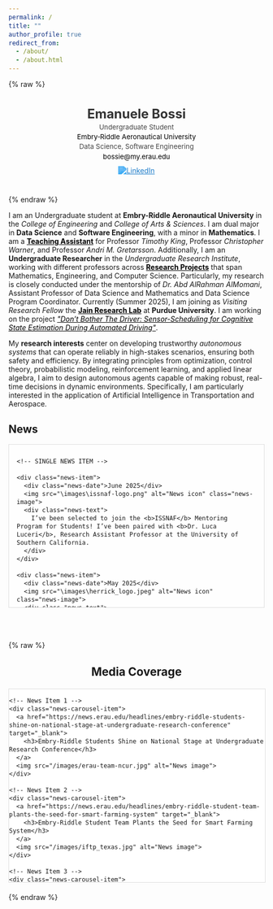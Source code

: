 ```yaml
---
permalink: /
title: ""
author_profile: true
redirect_from: 
  - /about/
  - /about.html
---
```


{% raw %}
<!-- 👤 Header Section -->
<div class="hero-header">
  <h1><b>Emanuele Bossi</b></h1>
  <p class="title">Undergraduate Student</p>
  <p class="affiliation"><a href="https://erau.edu" target="_blank">Embry‑Riddle Aeronautical University</a></p>
  <p class="majors">Data Science, Software Engineering</p>
  <p class="contact"><a href="mailto:bossie@my.erau.edu">bossie@my.erau.edu</a></p>

  <!-- LinkedIn Icon -->
  <div class="social-icons">
    <a href="https://www.linkedin.com/in/emanuele-bossi" target="_blank">
      <img src="https://cdn.jsdelivr.net/gh/simple-icons/simple-icons/icons/linkedin.svg" alt="LinkedIn" class="linkedin-icon">
    </a>
  </div>
  
</div>
{% endraw %}

<style>
.hero-header {
  text-align: center;
  margin-top: 30px;
  margin-bottom: 40px;
  font-family: -apple-system, BlinkMacSystemFont, "Segoe UI", Roboto, Helvetica, Arial, sans-serif;
  color: #333;
}

.hero-header h1 {
  font-size: 1.8em;
  margin-bottom: 0.1em;
  font-weight: 500;
}

.hero-header p {
  font-size: 0.95em;
  margin: 2px 0;
  line-height: 1.3;
  color: #444;
}

.hero-header .affiliation a,
.hero-header .contact a {
  color: #007acc;
  text-decoration: none;
  font-weight: normal;
}

.hero-header .affiliation a:hover,
.hero-header .contact a:hover {
  text-decoration: underline;
}

.social-icons {
  margin-top: 8px;
}

.linkedin-icon {
  width: 22px;
  height: 22px;
  filter: invert(33%) sepia(95%) saturate(800%) hue-rotate(176deg) brightness(100%) contrast(92%);
  transition: transform 0.2s ease;
  vertical-align: middle;
}

.linkedin-icon:hover {
  transform: scale(1.1);
}
</style>

I am an Undergraduate student at **Embry-Riddle Aeronautical University** in the *College of Engineering* and *College of Arts & Sciences*. I am dual major in **Data Science** and **Software Engineering**, with a minor in **Mathematics**. I am a [**Teaching Assistant**](https://bossiemanuele.github.io/teaching/) for Professor *Timothy King*, Professor *Christopher Warner*, and Professor *Andri M. Gretarsson*. Additionally, I am an **Undergraduate Researcher** in the *Undergraduate Research Institute*, working with different professors across [**Research Projects**](https://bossiemanuele.github.io/portfolio/) that span Mathematics, Engineering, and Computer Science. Particularly, my research is closely conducted under the mentorship of *Dr. Abd AlRahman AlMomani*, Assistant Professor of Data Science and Mathematics and Data Science Program Coordinator. Currently (Summer 2025), I am joining as *Visiting Research Fellow* the [**Jain Research Lab**](https://engineering.purdue.edu/JainResearchLab/) at **Purdue University**. I am working on the project *["Don’t Bother The Driver: Sensor-Scheduling for Cognitive State Estimation During Automated Driving"](https://bossiemanuele.github.io/portfolio/00_SURF/)*.

My **research interests** center on developing trustworthy *autonomous systems* that can operate reliably in high-stakes scenarios, ensuring both safety and efficiency. By integrating principles from optimization, control theory, probabilistic modeling, reinforcement learning, and applied linear algebra, I aim to design autonomous agents capable of making robust, real-time decisions in dynamic environments. Specifically, I am particularly interested in the application of Artificial Intelligence in Transportation and Aerospace.

## News

<!-- SCROLLABLE CONTAINER -->
<div class="news-scroll-container">
  <!-- NEWS LIST -->
  <div class="news-list">

    <!-- SINGLE NEWS ITEM -->

    <div class="news-item">
      <div class="news-date">June 2025</div>
      <img src="\images\issnaf-logo.png" alt="News icon" class="news-image">
      <div class="news-text">
        I’ve been selected to join the <b>ISSNAF</b> Mentoring Program for Students! I’ve been paired with <b>Dr. Luca Luceri</b>, Research Assistant Professor at the University of Southern California.
      </div>
    </div>
    
    <div class="news-item">
      <div class="news-date">May 2025</div>
      <img src="\images\herrick_logo.jpeg" alt="News icon" class="news-image">
      <div class="news-text">
        I joined the <b>Jain Research Lab</b> at Purdue University!
      </div>
    </div>

    <div class="news-item">
      <div class="news-date">April 2025</div>
      <img src="\images\talk_emoji.jpg" alt="News icon" class="news-image">
      <div class="news-text">
        I gave a talk on <b>Modeling Human Behavior in Safety-Critical Aviation Systems</b> at <b>NASA Space Grant Symposium 2025</b> in Scottsdale. Thanks to Embry-Riddle URI!
      </div>
    </div>

    <div class="news-item">
      <div class="news-date">April 2025</div>
      <img src="\images\earth_emoji.png" alt="News icon" class="news-image">
      <div class="news-text">
        I participated in <b>Invent for the Planet Global Finals</b>! It has been a great experience. Thanks to Embry-Riddle's College of Engineering to support us.
      </div>
    </div>

    <div class="news-item">
      <div class="news-date">April 2025</div>
      <img src="\images\talk_emoji.jpg" alt="News icon" class="news-image">
      <div class="news-text">
        I gave a talk at <b>NCUR 2025</b>. It has been an amazing opportunity to network with some of the brightest minds around the country. Thanks to Embry-Riddle URI!
      </div>
    </div>

    <div class="news-item">
      <div class="news-date">February 2025</div>
      <img src="\images\purdue_logo.png" alt="News icon" class="news-image">
      <div class="news-text">
        I've been selected to join the <b>Jain Research Laboratory</b> at <b>Purdue University</b> this Summer as part of <b>SURF 2025</b>. I'll be working on the project <b>Don’t Bother The Driver: Sensor-Scheduling for Cognitive State Estimation During Automated Driving</b>.
      </div>
    </div>

    <div class="news-item">
      <div class="news-date">February 2025</div>
      <img src="\images\award_emoji.png" alt="News icon" class="news-image">
      <div class="news-text">
        I won the <b>Invent for the Planet 2025 - Engineering Challenge</b> at the university level with the project <b>AI-Driven Smart Agriculture for Climate Resilience</b>. Our solution has been selected as one of the top 7 worldwide and we will present it at Texas A&M University!
      </div>
    </div>

    <div class="news-item">
      <div class="news-date">January 2025</div>
      <img src="\images\intellisys_logo.png" alt="News icon" class="news-image">
      <div class="news-text">
        The paper <b>Enhancing Sentiment Analysis with Feature Extraction and Dimensionality Reduction in Traditional Machine Learning Models</b> has been accepted for publication at the <b>Intelligent Systems Conference (IntelliSys) 2025</b>. I will present at IntelliSys 2025 in Amsterdam!
      </div>
    </div>

    <div class="news-item">
      <div class="news-date">January 2025</div>
      <img src="\images\ncur_logo.webp" alt="News icon" class="news-image">
      <div class="news-text">
        The abstract <b>Phishing in the Digital Age: Surveying Public Awareness and Leveraging AI for Defense</b> has been accepted for presentation at the <b>National Conference on Undergraduate Research (NCUR) 2025</b>. I will present at NCUR 2025 in Pittsburgh!
      </div>
    </div>

    <div class="news-item">
      <div class="news-date">January 2025</div>
      <img src="\images\teaching_emoji.jpg" alt="News icon" class="news-image">
      <div class="news-text">
        I started the role of <b>Teaching Assistant</b> for the course <b>Software Engineering Practices</b>. Thanks to Professor King for the opportunity!
      </div>
    </div>

    <div class="news-item">
      <div class="news-date">October 2024</div>
      <img src="\images\award_emoji.png" alt="News icon" class="news-image">
      <div class="news-text">
        I received the 2024-25 CBSI Philanthropy Council Award for the project <b>Modeling Human Behavior in Safety-Critical Aviation Systems</b>.
      </div>
    </div>

    <div class="news-item">
      <div class="news-date">October 2024</div>
      <img src="\images\award_emoji.png" alt="News icon" class="news-image">
      <div class="news-text">
        I received the 2024-25 E-Prize Award for the project <b>AI-Driven Optimization of the Actual Takeoff Weight</b>.
      </div>
    </div>

    <div class="news-item">
      <div class="news-date">August 2024</div>
      <img src="\images\teaching_emoji.jpg" alt="News icon" class="news-image">
      <div class="news-text">
        I started the role of <b>Teaching Assistant</b> for the course <b>Machine Learning and Big Data Analytics</b>. Thanks to Professor Warner for the opportunity!
      </div>
    </div>

  </div>
</div>

<!-- CSS STYLING -->
<style>
.news-scroll-container {
  max-height: 300px; /* adjust height as needed */
  overflow-y: auto;
  border: 1px solid #ddd;
  padding: 10px 0;
  background-color: #fefefe;
}

.news-list {
  display: flex;
  flex-direction: column;
  gap: 20px;
  max-width: 900px;
  padding: 0 15px;
}

.news-item {
  display: flex;
  align-items: flex-start;
  gap: 15px;
  padding-bottom: 10px;
  border-bottom: 1px solid #e0e0e0;
}

.news-date {
  font-size: 0.85em;
  color: #555;
  min-width: 80px;
  flex-shrink: 0;
}

.news-image {
  width: 60px;
  height: 60px;
  object-fit: cover;
  border-radius: 8px;
  flex-shrink: 0;
}

.news-text {
  font-size: 0.95em;
  line-height: 1.4;
}
</style>

<br>
<br>
<br>

{% raw %}
<h2 style="font-size: 1.6em; font-weight: bold; margin-top: 30px; text-align: center;">
  Media Coverage
</h2>

<!-- ✅ Carousel Container -->
<div class="news-carousel-container">
  <div class="news-carousel-track" id="mediaCarouselTrack">

    <!-- News Item 1 -->
    <div class="news-carousel-item">
      <a href="https://news.erau.edu/headlines/embry-riddle-students-shine-on-national-stage-at-undergraduate-research-conference" target="_blank">
        <h3>Embry‑Riddle Students Shine on National Stage at Undergraduate Research Conference</h3>
      </a>
      <img src="/images/erau-team-ncur.jpg" alt="News image">
    </div>

    <!-- News Item 2 -->
    <div class="news-carousel-item">
      <a href="https://news.erau.edu/headlines/embry-riddle-student-team-plants-the-seed-for-smart-farming-system" target="_blank">
        <h3>Embry‑Riddle Student Team Plants the Seed for Smart Farming System</h3>
      </a>
      <img src="/images/iftp_texas.jpg" alt="News image">
    </div>

    <!-- News Item 3 -->
    <div class="news-carousel-item">
      <a href="https://news.erau.edu/headlines/a-record-year-for-student-research-projects-showcased-at-annual-embry-riddle-symposiums" target="_blank">
        <h3>A Record Year for Student Research Projects Showcased at Annual Embry‑Riddle Symposiums</h3>
      </a>
      <img src="/images/erau-symposium.jpeg" alt="News image">
    </div>

    <!-- News Item 4 -->
    <div class="news-carousel-item">
      <a href="https://erau.edu/hub-spoke/stories/blending-athletics-and-academia-a-journey-of-dedication-and-passion" target="_blank">
        <h3>Blending Athletics and Academia: A Journey of Dedication and Passion</h3>
      </a>
      <img src="/images/bossi_erau_article.jpg" alt="News image">
    </div>

  </div>
</div>

<!-- ✅ Carousel Styling -->
<style>
.news-carousel-container {
  width: 100%;
  max-width: 700px;
  height: 380px;
  overflow: hidden;
  border: 1px solid #ddd;
  background-color: #fff;
  position: relative;
  margin: 20px auto;
}

.news-carousel-track {
  display: flex;
  width: 100%;
  transition: transform 0.8s ease-in-out;
}

.news-carousel-item {
  min-width: 100%;
  box-sizing: border-box;
  padding: 15px;
  text-align: center;
}

.news-carousel-item h3 {
  font-size: 1em;
  margin-bottom: 10px;
  color: #007acc;
}

.news-carousel-item img {
  width: 100%;
  height: 280px;
  object-fit: cover;
  border-radius: 8px;
}

a {
  color: #000 !important;
  text-decoration: underline;
}

</style>

<!-- ✅ Carousel Logic -->
<script>
document.addEventListener("DOMContentLoaded", () => {
  const track = document.getElementById("mediaCarouselTrack");
  const items = track.children;
  const totalItems = items.length;
  let currentIndex = 0;

  function scrollToItem(index) {
    const offset = -index * 100;
    track.style.transform = `translateX(${offset}%)`;
  }

  setInterval(() => {
    currentIndex = (currentIndex + 1) % totalItems;
    scrollToItem(currentIndex);
  }, 3000);
});
</script>
{% endraw %}
